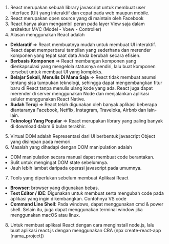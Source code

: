 1. React merupakan sebuah library javascript untuk membuat user interface (UI) yang interaktif dan cepat pada web maupun mobile.
2. React merupakan open source yang di maintain oleh Facebook
3. React hanya akan mengambil peran pada layer View saja dalam arsitektur MVC (Model - Voew - Controller)
4. Alasan menggunakan React adalah 
- **Deklaratif** => React membuatnya mudah untuk membuat UI interaktif. React dapat memperbarui tampilan yang sederhana dan merender komponen yang tepat saat data Anda berubah secara efisien. 
- **Berbasis Komponen** => React membangun komponen yang dienkapsulasi yang mengelola statusnya sendiri, lalu buat komponen tersebut untuk membuat UI yang kompleks.
- **Belajar Sekali, Menulis Di Mana Saja** => React tidak membuat asumsi tentang sisa tumpukan teknologi, sehingga dapat mengembangkan fitur baru di React tanpa menulis ulang kode yang ada. React juga dapat merender di server menggunakan Node dan menjalankan aplikasi seluler menggunakan React Native.
- **Sudah Teruji** => React telah digunakan oleh banyak aplikasi beberapa diantaranya Facebook, Netflix, Instagram, Traveloka, Airbnb dan lain-lain.
- **Teknologi Yang Popular** => React merupakan library yang paling banyak di download dalam 6 bulan terakhir.
5. Virtual DOM adalah Representasi dari UI berbentuk javascript Object yang disimpan pada memori.
6. Masalah yang dihadapi dengan DOM manipulation adalah
- DOM manipulation secara manual dapat membuat code berantakan.
- Sulit untuk mengingat DOM state sebelumnya.
- Jauh lebih lambat daripada operasi javascript pada umumnya. 
7. Tools yang diperlukan sebelum membuat Aplikasi React
- **Browser**: browser yang digunakan bebas. 
- **Text Editor / IDE**: Digunakan untuk membuat serta mengubah code pada aplikasi yang ingin dikembangkan. Contohnya VS code
- **Command Line Shell**: Pada windows, dapat menggunakan cmd & power shell. Selain itu, juga dapat menggunakan terminal window jika menggunakan macOS atau linux.
8. Untuk membuat aplikasi React dengan cara menginstall node.js, lalu buat aplikasi react.js dengan menggunakan CRA
(npx create-react-app [nama_project])

